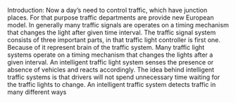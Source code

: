 
Introduction:
Now a day’s need to control traffic, which have junction places. For that purpose traffic departments 
are provide new European model. In generally many traffic signals are operates on a timing 
mechanism that changes the light after given time interval. The traffic signal system consists of three 
important parts, in that traffic light controller is first one. Because of it represent brain of the traffic 
system. Many traffic light systems operate on a timing mechanism that changes the lights after a 
given interval. An intelligent traffic light system senses the presence or absence of vehicles and 
reacts accordingly. The idea behind intelligent traffic systems is that drivers will not spend 
unnecessary time waiting for the traffic lights to change. An intelligent traffic system detects traffic in 
many different ways
